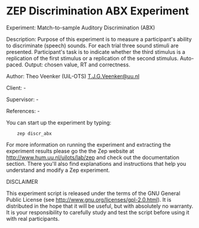 # ZEP Discrimination ABX Experiment
Experiment:
        Match-to-sample Auditory Discrimination (ABX)

Description:
        Purpose of this experiment is to measure a participant's ability to
        discriminate (speech) sounds. For each trial three sound stimuli are
        presented. Participant's task is to indicate whether the third stimulus
        is a replication of the first stimulus or a replication of the second
        stimulus. Auto-paced. Output: chosen value, RT and correctness.

Author:
        Theo Veenker (UiL-OTS) <T.J.G.Veenker@uu.nl>

Client:
        -

Supervisor:
        -

References:
        -


You can start up the experiment by typing:

        zep discr_abx

For more information on running the experiment and extracting the experiment
results please go the the Zep website at http://www.hum.uu.nl/uilots/lab/zep
and check out the documentation section. There you'll also find explanations
and instructions that help you understand and modify a Zep experiment.


DISCLAIMER

This experiment script is released under the terms of the GNU General Public
License (see http://www.gnu.org/licenses/gpl-2.0.html). It is distributed in
the hope that it will be useful, but with absolutely no warranty. It is your
responsibility to carefully study and test the script before using it with 
real participants.
